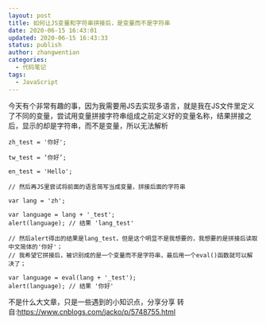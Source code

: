 ```yaml
---
layout: post
title: 如何让JS变量和字符串拼接后，是变量而不是字符串
date: 2020-06-15 16:43:01
updated: 2020-06-15 16:43:33
status: publish
author: zhangwentian
categories: 
  - 代码笔记
tags: 
  - JavaScript
---
```



今天有个非常有趣的事，因为我需要用JS去实现多语言，就是我在JS文件里定义了不同的变量，尝试用变量拼接字符串组成之前定义好的变量名称，结果拼接之后，显示的却是字符串，而不是变量，所以无法解析

    zh_test = '你好'; 
       
    tw_test = ‘你好’; 
       
    en_test = 'Hello'; 
       
    // 然后再JS里尝试将前面的语言简写当成变量，拼接后面的字符串 
       
    var lang = 'zh'; 
       
    var language = lang + '_test'; 
    alert(language); // 结果 'lang_test' 
       
    // 然后alert得出的结果是lang_test，但是这个明显不是我想要的，我想要的是拼接后读取中文简体的'你好'； 
    // 我希望它拼接后，被识别成的是一个变量而不是字符串，最后用一个eval()函数就可以解决了； 
       
    var language = eval(lang + '_test'); 
    alert(language); // 结果 '你好' 

   
不是什么大文章，只是一些遇到的小知识点，分享分享
转自:https://www.cnblogs.com/jacko/p/5748755.html